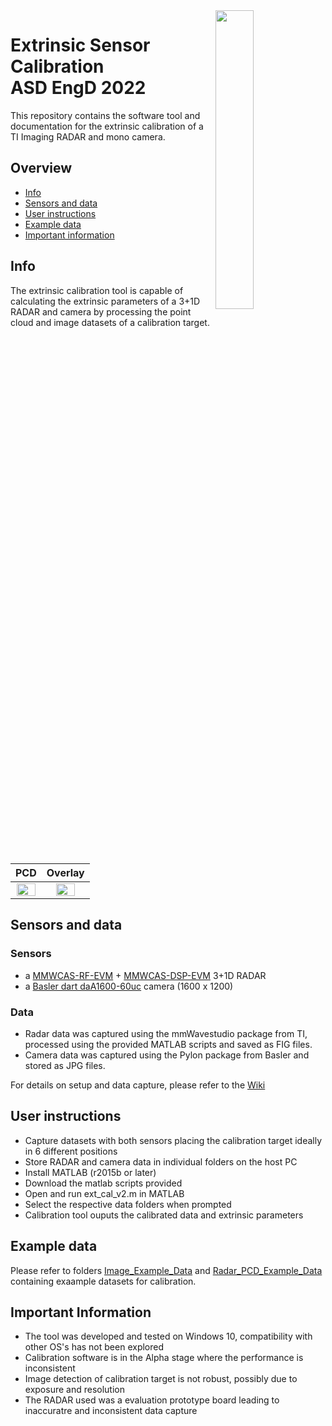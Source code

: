 <img src="https://user-images.githubusercontent.com/120169307/227249076-fa0c9a73-4318-47cb-8e02-878f06ff1f65.png" align="right" width="35%" height="35%">

# Extrinsic Sensor Calibration <br> ASD EngD 2022

This repository contains the software tool and documentation for the extrinsic calibration of a TI Imaging RADAR and mono camera.

## Overview
- [Info](#info)
- [Sensors and data](#sensors-and-data)
- [User instructions](#user-instructions)
- [Example data](#example-data)
- [Important information](#important-information)

## Info

The extrinsic calibration tool is capable of calculating the extrinsic parameters of a 3+1D RADAR and camera by processing the point cloud and image datasets of a calibration target.

| PCD | Overlay |
| :---: | :---: |
| <img src="https://user-images.githubusercontent.com/120169307/227243078-74372771-6868-48c0-9461-ff7d4e260391.png" width="95%" height="95%"> | <img src="https://user-images.githubusercontent.com/120169307/227238761-bfcce5bd-f5f0-4d92-973a-65dea2c17033.png" width="70%" height="70%"> |

## Sensors and data

### Sensors

- a [MMWCAS-RF-EVM](https://www.ti.com/tool/MMWCAS-RF-EVM) + [MMWCAS-DSP-EVM](https://www.ti.com/tool/MMWCAS-DSP-EVM) 3+1D RADAR
- a [Basler dart daA1600-60uc](https://www.baslerweb.com/en/products/cameras/area-scan-cameras/dart/daa1600-60uc-s-mount/) camera (1600 x 1200)

### Data

- Radar data was captured using the mmWavestudio package from TI, processed using the provided MATLAB scripts and saved as FIG files.
- Camera data was captured using the Pylon package from Basler and stored as JPG files.

For details on setup and data capture, please refer to the [Wiki](https://github.com/tue-mps-edu/asd-engd-project-2022-extrinsic-sensor-calibration/wiki/2.-Sensor-setup-and-data-capture)

## User instructions

- Capture datasets with both sensors placing the calibration target ideally in 6 different positions
- Store RADAR and camera data in individual folders on the host PC
- Install MATLAB (r2015b or later)
- Download the matlab scripts provided
- Open and run ext_cal_v2.m in MATLAB
- Select the respective data folders when prompted
- Calibration tool ouputs the calibrated data and extrinsic parameters

## Example data

Please refer to folders [Image_Example_Data](https://github.com/tue-mps-edu/asd-engd-project-2022-extrinsic-sensor-calibration/tree/main/Image_Example_Data) and [Radar_PCD_Example_Data](https://github.com/tue-mps-edu/asd-engd-project-2022-extrinsic-sensor-calibration/tree/main/Radar_PCD_example_data) containing exaample datasets for calibration.

## Important Information

- The tool was developed and tested on Windows 10, compatibility with other OS's has not been explored
- Calibration software is in the Alpha stage where the performance is inconsistent
- Image detection of calibration target is not robust, possibly due to exposure and resolution 
- The RADAR used was a evaluation prototype board leading to inaccuratre and inconsistent data capture






